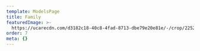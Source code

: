 ```yaml
---
template: ModelsPage
title: Family
featuredImage: >-
  https://ucarecdn.com/d3182c18-40c8-4fad-8713-dbe79e20e81e/-/crop/2252x1123/308,79/-/preview/
order: 7
meta: {}
---
```


